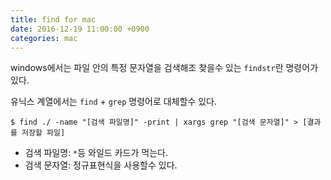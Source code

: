 ```yaml
---
title: find for mac
date: 2016-12-19 11:00:00 +0900
categories: mac
---
```


windows에서는 파일 안의 특정 문자열을 검색해조 찾을수 있는 `findstr`란 명령어가 있다.

유닉스 계열에서는 `find` + `grep` 명령어로 대체할수 있다.

```
$ find ./ -name "[검색 파일명]" -print | xargs grep "[검색 문자열]" > [결과를 저장할 파일]
```

- 검색 파일명: `*`등 와일드 카드가 먹는다.
- 검색 문자열: 정규표현식을 사용할수 있다.

